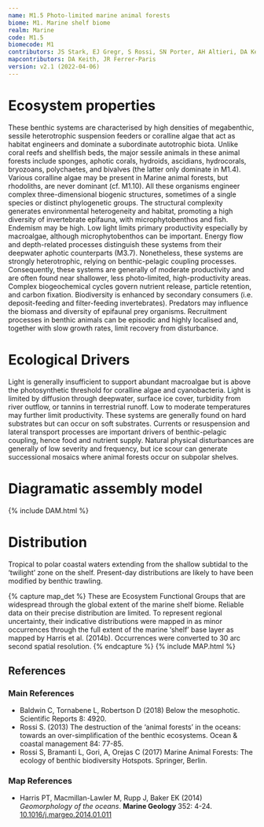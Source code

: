 ```yaml
---
name: M1.5 Photo-limited marine animal forests
biome: M1. Marine shelf biome
realm: Marine
code: M1.5
biomecode: M1
contributors: JS Stark, EJ Gregr, S Rossi, SN Porter, AH Altieri, DA Keith
mapcontributors: DA Keith, JR Ferrer-Paris
version: v2.1 (2022-04-06)
---
```

# Ecosystem properties

These benthic systems are characterised by high densities of megabenthic, sessile heterotrophic suspension feeders or coralline algae that act as habitat engineers and dominate a subordinate autotrophic biota. Unlike coral reefs and shellfish beds, the major sessile animals in these animal forests include sponges, aphotic corals, hydroids, ascidians, hydrocorals, bryozoans, polychaetes, and bivalves (the latter only dominate in M1.4). Various coralline algae may be present in Marine animal forests, but rhodoliths, are never dominant (cf. M1.10). All these organisms engineer complex three-dimensional biogenic structures, sometimes of a single species or distinct phylogenetic groups. The structural complexity generates environmental heterogeneity and habitat, promoting a high diversity of invertebrate epifauna, with microphytobenthos and fish. Endemism may be high. Low light limits primary productivity especially by macroalgae, although microphytobenthos can be important. Energy flow and depth-related processes distinguish these systems from their deepwater aphotic counterparts (M3.7). Nonetheless, these systems are strongly heterotrophic, relying on benthic-pelagic coupling processes. Consequently, these systems are generally of moderate productivity and are often found near shallower, less photo-limited, high-productivity areas. Complex biogeochemical cycles govern nutrient release, particle retention, and carbon fixation. Biodiversity is enhanced by secondary consumers (i.e. deposit-feeding and filter-feeding invertebrates). Predators may influence the biomass and diversity of epifaunal prey organisms. Recruitment processes in benthic animals can be episodic and highly localised and, together with slow growth rates, limit recovery from disturbance.

# Ecological Drivers

Light is generally insufficient to support abundant macroalgae but is above the photosynthetic threshold for coralline algae and cyanobacteria. Light is limited by diffusion through deepwater, surface ice cover, turbidity from river outflow, or tannins in terrestrial runoff. Low to moderate temperatures may further limit productivity. These systems are generally found on hard substrates but can occur on soft substrates. Currents or resuspension and lateral transport processes are important drivers of benthic-pelagic coupling, hence food and nutrient supply. Natural physical disturbances are generally of low severity and frequency, but ice scour can generate successional mosaics where animal forests occur on subpolar shelves.

# Diagramatic assembly model

{% include DAM.html %}

# Distribution

Tropical to polar coastal waters extending from the shallow subtidal to the ‘twilight’ zone on the shelf. Present-day distributions are likely to have been modified by benthic trawling.

{% capture map_det %}
These are Ecosystem Functional Groups that are widespread through the global extent of the marine shelf biome. Reliable data on their precise distribution are limited. To represent regional uncertainty, their indicative distributions were mapped in as minor occurrences through the full extent of the marine ‘shelf’ base layer as mapped by Harris et al. (2014b). Occurrences were converted to 30 arc second spatial resolution.
{% endcapture %}
{% include MAP.html %}

## References
### Main References
* Baldwin C, Tornabene L, Robertson D (2018) Below the mesophotic. Scientific Reports 8: 4920.
* Rossi S. (2013) The destruction of the ‘animal forests’ in the oceans: towards an over-simplification of the benthic ecosystems. Ocean & coastal management 84: 77-85.
* Rossi S, Bramanti L, Gori, A, Orejas C (2017) Marine Animal Forests: The ecology of benthic biodiversity Hotspots. Springer, Berlin.
### Map References
* Harris PT, Macmillan-Lawler M, Rupp J, Baker EK (2014) *Geomorphology of the oceans*. **Marine Geology** 352: 4-24. [10.1016/j.margeo.2014.01.011](https://doi.org/10.1016/j.margeo.2014.01.011)
